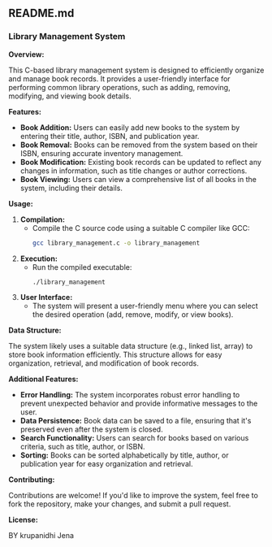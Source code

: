 ## **README.md**

### **Library Management System**

**Overview:**

This C-based library management system is designed to efficiently organize and manage book records. It provides a user-friendly interface for performing common library operations, such as adding, removing, modifying, and viewing book details.

**Features:**

* **Book Addition:** Users can easily add new books to the system by entering their title, author, ISBN, and publication year.
* **Book Removal:** Books can be removed from the system based on their ISBN, ensuring accurate inventory management.
* **Book Modification:** Existing book records can be updated to reflect any changes in information, such as title changes or author corrections.
* **Book Viewing:** Users can view a comprehensive list of all books in the system, including their details.

**Usage:**

1. **Compilation:**
   * Compile the C source code using a suitable C compiler like GCC:
     ```bash
     gcc library_management.c -o library_management
     ```
2. **Execution:**
   * Run the compiled executable:
     ```bash
     ./library_management
     ```
3. **User Interface:**
   * The system will present a user-friendly menu where you can select the desired operation (add, remove, modify, or view books).

**Data Structure:**

The system likely uses a suitable data structure (e.g., linked list, array) to store book information efficiently. This structure allows for easy organization, retrieval, and modification of book records.

**Additional Features:**

* **Error Handling:** The system incorporates robust error handling to prevent unexpected behavior and provide informative messages to the user.
* **Data Persistence:** Book data can be saved to a file, ensuring that it's preserved even after the system is closed.
* **Search Functionality:** Users can search for books based on various criteria, such as title, author, or ISBN.
* **Sorting:** Books can be sorted alphabetically by title, author, or publication year for easy organization and retrieval.

**Contributing:**

Contributions are welcome! If you'd like to improve the system, feel free to fork the repository, make your changes, and submit a pull request.

**License:**

BY krupanidhi Jena
